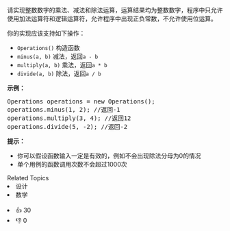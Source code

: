 <p>请实现整数数字的乘法、减法和除法运算，运算结果均为整数数字，程序中只允许使用加法运算符和逻辑运算符，允许程序中出现正负常数，不允许使用位运算。</p> 
<p>你的实现应该支持如下操作：</p> 
<ul> 
 <li><code>Operations()</code> 构造函数</li> 
 <li><code>minus(a, b)</code> 减法，返回<code>a - b</code></li> 
 <li><code>multiply(a, b)</code> 乘法，返回<code>a * b</code></li> 
 <li><code>divide(a, b)</code> 除法，返回<code>a / b</code></li> 
</ul> 
<p><strong>示例：</strong></p> 
<pre>Operations operations = new Operations();
operations.minus(1, 2); //返回-1
operations.multiply(3, 4); //返回12
operations.divide(5, -2); //返回-2
</pre> 
<p><strong>提示：</strong></p> 
<ul> 
 <li>你可以假设函数输入一定是有效的，例如不会出现除法分母为0的情况</li> 
 <li>单个用例的函数调用次数不会超过1000次</li> 
</ul>

<div><div>Related Topics</div><div><li>设计</li><li>数学</li></div></div><br><div><li>👍 30</li><li>👎 0</li></div>
